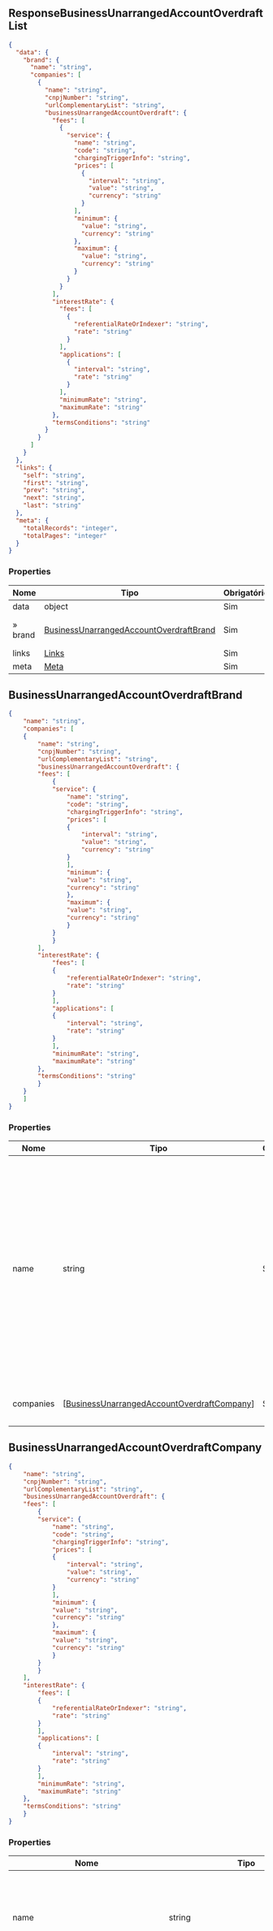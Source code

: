 ## ResponseBusinessUnarrangedAccountOverdraftList

<a id="schemaResponseBusinessUnarrangedAccountOverdraftList"></a>

```json
{
  "data": {
    "brand": {
      "name": "string",
      "companies": [
        {
          "name": "string",
          "cnpjNumber": "string",
          "urlComplementaryList": "string",
          "businessUnarrangedAccountOverdraft": {
            "fees": [
              {
                "service": {
                  "name": "string",
                  "code": "string",
                  "chargingTriggerInfo": "string",
                  "prices": [
                    {
                      "interval": "string",
                      "value": "string",
                      "currency": "string"
                    }
                  ],
                  "minimum": {
                    "value": "string",
                    "currency": "string"
                  },
                  "maximum": {
                    "value": "string",
                    "currency": "string"
                  }
                }
              }
            ],
            "interestRate": {
              "fees": [
                {
                  "referentialRateOrIndexer": "string",
                  "rate": "string"
                }
              ],
              "applications": [
                {
                  "interval": "string",
                  "rate": "string"
                }
              ],
              "minimumRate": "string",
              "maximumRate": "string"
            },
            "termsConditions": "string"
          }
        }
      ]
    }
  },
  "links": {
    "self": "string",
    "first": "string",
    "prev": "string",
    "next": "string",
    "last": "string"
  },
  "meta": {
    "totalRecords": "integer",
    "totalPages": "integer"
  }
}

```

### Properties

|Nome|Tipo|Obrigatório|Definição|
|---|---|---|---|
|data|object|Sim|  |
|» brand|[BusinessUnarrangedAccountOverdraftBrand](#schemabusinessunarrangedaccountoverdraftbrand)|Sim| Organização titular das dependências     |
|links|[Links](#schemaLinksPaginated)|Sim|  |
|meta|[Meta](#schemaMetaPaginated)|Sim|  | 

## BusinessUnarrangedAccountOverdraftBrand
<a id="schemabusinessunarrangedaccountoverdraftbrand"></a>

```json
{
    "name": "string",
    "companies": [
    {
        "name": "string",
        "cnpjNumber": "string",
        "urlComplementaryList": "string",
        "businessUnarrangedAccountOverdraft": {
        "fees": [
            {
            "service": {
                "name": "string",
                "code": "string",
                "chargingTriggerInfo": "string",
                "prices": [
                {
                    "interval": "string",
                    "value": "string",
                    "currency": "string"
                }
                ],
                "minimum": {
                "value": "string",
                "currency": "string"
                },
                "maximum": {
                "value": "string",
                "currency": "string"
                }
            }
            }
        ],
        "interestRate": {
            "fees": [
            {
                "referentialRateOrIndexer": "string",
                "rate": "string"
            }
            ],
            "applications": [
            {
                "interval": "string",
                "rate": "string"
            }
            ],
            "minimumRate": "string",
            "maximumRate": "string"
        },
        "termsConditions": "string"
        }
    }
    ]
}

```

### Properties

|Nome|Tipo|Obrigatório|Definição|
|---|---|---|---|
|name|string|Sim| Nome da Marca reportada pelo participante do Open Banking. O conceito a que se refere a 'marca' é em essência uma promessa da empresa em fornecer uma série específica de atributos, benefícios e serviços uniformes aos clientes.|
|companies|[[BusinessUnarrangedAccountOverdraftCompany](#schemabusinessunarrangedaccountoverdraftcompany)]|Sim | Lista de instituições pertencentes à marca|

## BusinessUnarrangedAccountOverdraftCompany
<a id="schemabusinessunarrangedaccountoverdraftcompany"></a>

```json
{
    "name": "string",
    "cnpjNumber": "string",
    "urlComplementaryList": "string",
    "businessUnarrangedAccountOverdraft": {
    "fees": [
        {
        "service": {
            "name": "string",
            "code": "string",
            "chargingTriggerInfo": "string",
            "prices": [
            {
                "interval": "string",
                "value": "string",
                "currency": "string"
            }
            ],
            "minimum": {
            "value": "string",
            "currency": "string"
            },
            "maximum": {
            "value": "string",
            "currency": "string"
            }
        }
        }
    ],
    "interestRate": {
        "fees": [
        {
            "referentialRateOrIndexer": "string",
            "rate": "string"
        }
        ],
        "applications": [
        {
            "interval": "string",
            "rate": "string"
        }
        ],
        "minimumRate": "string",
        "maximumRate": "string"
    },
    "termsConditions": "string"
    }
}

```

### Properties

|Nome|Tipo |Obrigatório|Definição|
|---|---|---|---|
|name|string|Sim | Nome da Instituição, pertencente à marca, responsável pela comercialização das modalidades de Direitos Creditórios Descontados para Pessoas Jurídicas consultadas. p.ex.'Empresa da Organização A'|
|cnpjNumber | string| Sim | O responsável pela comercialização das modalidades de Empréstimos para Pessoas Físicas consultadas - o CNPJ corresponde ao número de inscrição no Cadastro de Pessoa Jurídica. Deve-se ter apenas os números do CNPJ, sem máscara.|
|urlComplementaryList|string| Não | URL do link que conterá a lista complementar com os nomes e CNPJs agrupados sob o mesmo cnpjNumber. Os contidos nessa lista possuem as mesmas características para produtos e serviços. Endereço eletrônico de acesso ao canal. URLs são limitadas a 2048 caracteres mas, para o contexto do Sistema Financeiro aberto, será adotado a metade deste tamanho. Ex. 'https://example.com/mobile-banking'|
|businessUnarrangedAccountOverdraft|[[BusinessUnarrangedAccountOverdraft](#schemabusinessunarrangedaccountoverdraft)]|Sim | Lista de adiantamento de recebíveis|

## BusinessUnarrangedAccountOverdraft

<a id="schemabusinessunarrangedaccountoverdraft"></a>

```json
{
    "fees": [
        {
        "service": {
            "name": "string",
            "code": "string",
            "chargingTriggerInfo": "string",
            "prices": [
            {
                "interval": "string",
                "value": "string",
                "currency": "string"
            }
            ],
            "minimum": {
            "value": "string",
            "currency": "string"
            },
            "maximum": {
            "value": "string",
            "currency": "string"
            }
        }
        }
    ],
    "interestRate": {
        "fees": [
        {
            "referentialRateOrIndexer": "string",
            "rate": "string"
        }
        ],
        "applications": [
        {
            "interval": "string",
            "rate": "string"
        }
        ],
        "minimumRate": "string",
        "maximumRate": "string"
    },
    "termsConditions": "string"
}

```

### Properties

|Nome|Tipo|Obrigatório|Definição|
|---|---|---|---|
|fees|[[BusinessUnarrangedAccountOverdraftFee](#schemabusinessunarrangedaccountoverdraftfee)]|Sim| Tarifas cobradas sobre Serviços ofertados à Modalidade de adiantamento a depositante |
|interestRate|[UnarrangedAccountOverdraftRate](#schemaunarrangedaccountoverdraftrate)|Sim| Taxas de juros remuneratórias |
|termsConditions|string|Sim|Campo aberto para informar as condições contratuais relativas ao produto ou serviço informado. Pode ser informada a URL referente ao endereço onde constam as condições informadas.|

## BusinessUnarrangedAccountOverdraftFee
<a id="schemabusinessunarrangedaccountoverdraftfee"></a>

```json
{
    "service": {
        "name": "string",
        "code": "string",
        "chargingTriggerInfo": "string",
        "prices": [
        {
            "interval": "string",
            "value": "string",
            "currency": "string"
        }
        ],
        "minimum": {
            "value": "string",
            "currency": "string"
        },
        "maximum": {
            "value": "string",
            "currency": "string"
        }
    }
}

```

### Properties

|Nome|Tipo|Obrigatório|Definição|
|---|---|---|---|
|service|[UnarrangedAccountOverdraftService](#schemaunarrangedaccountoverdraftservice)|Não| Informações sobre os serviços|

## UnarrangedAccountOverdraftService

<a id="schemaunarrangedaccountoverdraftservice"></a>

```json
{
    "name": "string",
    "code": "string",
    "chargingTriggerInfo": "string",
    "prices": [
    {
        "interval": "string",
        "value": "string",
        "currency": "string"
    }
    ],
    "minimum": {
        "value": "string",
        "currency": "string"
    },
    "maximum": {
        "value": "string",
        "currency": "string"
    }
}
```

### Properties

|Nome|Tipo|Obrigatório|Definição|
|---|---|---|---|
|name|string|Sim | Nome da Tarifa cobrada sobre Serviço que incide sobre Adiantamento a depositante, para pessoa jurídica.|
|code|string|Sim | Sigla de identificação do serviço relacionado à Modalidade de Adiantamento a depositante, para pessoa jurídica.|
|chargingTriggerInfo|string|Sim | Fato gerador de cobrança que incide sobre a Modalidade de Adiantamento a depositante informada, para pessoa jurídica.|
|prices|[[Price](#schemaPrice)]|Sim | Valor da mediana da tarifa, relativa ao serviço ofertado, informado no período.|
|minimum|[MinimumPrice](#schemaMinimumPrice)|Sim | Valor mínimo cobrado para a tarifa de serviços sobre a base de clientes no mês de referência. |
|maximum|[MaximumPrice](#schemaMaximumPrice)|Sim | Valor máximo cobrado para a tarifa de serviços sobre a base de clientes no mês de referência. |

## UnarrangedAccountOverdraftRate

<a id="schemaunarrangedaccountoverdraftrate"></a>

```json
{
  "fees": [
    {
      "referentialRateOrIndexer": "string",
      "rate": "string"
    }
  ],
  "applications": [
    {
      "interval": "string",
      "rate": "string"
    }
  ],
  "minimumRate": "string",
  "maximumRate": "string"
}

```

### Properties

|Nome|Tipo|Obrigatório|Definição|
|---|---|---|---|
|fees|[object]| Sim | Tarifas cobradas sobre Serviços ofertados à Modalidade de adiantamento a depositante |
|» referentialRateOrIndexer|[ReferentialRateOrIndexer](#schemareferentialrateorindexer)| Sim |Tipos de taxas referenciais ou indexadores, conforme Anexo 5: Taxa referencial ou Indexador (Indx), do Documento 3040|
|» rate|string| Sim |Percentual que incide sobre a composição das taxas de juros remuneratórios. (representa uma porcentagem Ex: 0.15 (O valor ao lado representa 15%. O valor '1 'representa 100%). A apuração pode acontecer com até 4 casas decimais. O preenchimento deve respeitar as 4 casas decimais, mesmo que venham preenchidas com zeros (representação de porcentagem p.ex: 0.1500. Este valor representa 15%. O valor 1 representa 100%)|
|applications|[Application](#schemaApplication) |Sim| Valor da mediana da taxa de remuneração relativa ao serviço ofertado.|
|minimumRate|string| Sim |Percentual mínimo cobrado (taxa efetiva) no mês de referência, para os Direitos Creditórios Descontados contratado  A apuração pode acontecer com até 4 casas decimais. O preenchimento deve respeitar as 4 casas decimais, mesmo que venham preenchidas com zeros (representação de porcentagem p.ex: 0.15. Este valor representa 15%. O valor 1 representa 100%)|
|maximumRate|string| Sim |Percentual máximo cobrado (taxa efetiva) no mês de referência, para os Direitos Creditórios Descontados contratado  A apuração pode acontecer com até 4 casas decimais. O preenchimento deve respeitar as 4 casas decimais, mesmo que venham preenchidas com zeros (representação de porcentagem p.ex: 0.15. Este valor representa 15%. O valor 1 representa 100%)|
